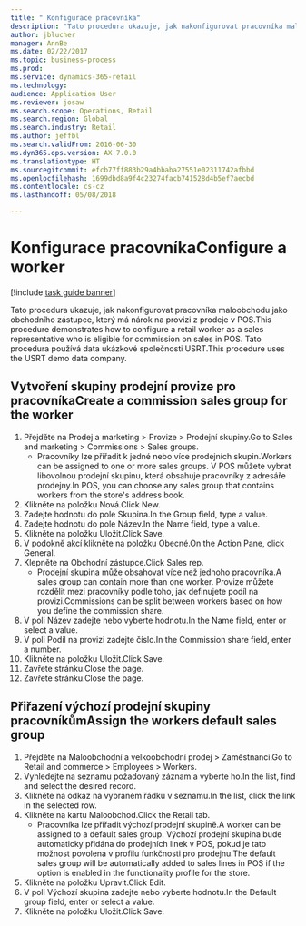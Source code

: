 ```yaml
--- 
title: " Konfigurace pracovníka"
description: "Tato procedura ukazuje, jak nakonfigurovat pracovníka maloobchodu jako obchodního zástupce, který má nárok na provizi z prodeje v POS."
author: jblucher
manager: AnnBe
ms.date: 02/22/2017
ms.topic: business-process
ms.prod: 
ms.service: dynamics-365-retail
ms.technology: 
audience: Application User
ms.reviewer: josaw
ms.search.scope: Operations, Retail
ms.search.region: Global
ms.search.industry: Retail
ms.author: jeffbl
ms.search.validFrom: 2016-06-30
ms.dyn365.ops.version: AX 7.0.0
ms.translationtype: HT
ms.sourcegitcommit: efcb77ff883b29a4bbaba27551e02311742afbbd
ms.openlocfilehash: 1699dbd8a9f4c23274facb741528d4b5ef7aecbd
ms.contentlocale: cs-cz
ms.lasthandoff: 05/08/2018

---
```

# <a name="configure-a-worker"></a><span data-ttu-id="dbf11-103"> Konfigurace pracovníka</span><span class="sxs-lookup"><span data-stu-id="dbf11-103">Configure a worker</span></span>

[!include [task guide banner](../includes/task-guide-banner.md)]

<span data-ttu-id="dbf11-104">Tato procedura ukazuje, jak nakonfigurovat pracovníka maloobchodu jako obchodního zástupce, který má nárok na provizi z prodeje v POS.</span><span class="sxs-lookup"><span data-stu-id="dbf11-104">This procedure demonstrates how to configure a retail worker as a sales representative who is eligible for commission on sales in POS.</span></span> <span data-ttu-id="dbf11-105">Tato procedura používá data ukázkové společnosti USRT.</span><span class="sxs-lookup"><span data-stu-id="dbf11-105">This procedure uses the USRT demo data company.</span></span>


## <a name="create-a-commission-sales-group-for-the-worker"></a><span data-ttu-id="dbf11-106">Vytvoření skupiny prodejní provize pro pracovníka</span><span class="sxs-lookup"><span data-stu-id="dbf11-106">Create a commission sales group for the worker</span></span>
1. <span data-ttu-id="dbf11-107">Přejděte na Prodej a marketing > Provize > Prodejní skupiny.</span><span class="sxs-lookup"><span data-stu-id="dbf11-107">Go to Sales and marketing > Commissions > Sales groups.</span></span>
    * <span data-ttu-id="dbf11-108">Pracovníky lze přiřadit k jedné nebo více prodejních skupin.</span><span class="sxs-lookup"><span data-stu-id="dbf11-108">Workers can be assigned to one or more sales groups.</span></span> <span data-ttu-id="dbf11-109">V POS můžete vybrat libovolnou prodejní skupinu, která obsahuje pracovníky z adresáře prodejny.</span><span class="sxs-lookup"><span data-stu-id="dbf11-109">In POS, you can choose any sales group that contains workers from the store's address book.</span></span>  
2. <span data-ttu-id="dbf11-110">Klikněte na položku Nová.</span><span class="sxs-lookup"><span data-stu-id="dbf11-110">Click New.</span></span>
3. <span data-ttu-id="dbf11-111">Zadejte hodnotu do pole Skupina.</span><span class="sxs-lookup"><span data-stu-id="dbf11-111">In the Group field, type a value.</span></span>
4. <span data-ttu-id="dbf11-112">Zadejte hodnotu do pole Název.</span><span class="sxs-lookup"><span data-stu-id="dbf11-112">In the Name field, type a value.</span></span>
5. <span data-ttu-id="dbf11-113">Klikněte na položku Uložit.</span><span class="sxs-lookup"><span data-stu-id="dbf11-113">Click Save.</span></span>
6. <span data-ttu-id="dbf11-114">V podokně akcí klikněte na položku Obecné.</span><span class="sxs-lookup"><span data-stu-id="dbf11-114">On the Action Pane, click General.</span></span>
7. <span data-ttu-id="dbf11-115">Klepněte na Obchodní zástupce.</span><span class="sxs-lookup"><span data-stu-id="dbf11-115">Click Sales rep.</span></span>
    * <span data-ttu-id="dbf11-116">Prodejní skupina může obsahovat více než jednoho pracovníka.</span><span class="sxs-lookup"><span data-stu-id="dbf11-116">A sales group can contain more than one worker.</span></span> <span data-ttu-id="dbf11-117">Provize můžete rozdělit mezi pracovníky podle toho, jak definujete podíl na provizi.</span><span class="sxs-lookup"><span data-stu-id="dbf11-117">Commissions can be split between workers based on how you define the commission share.</span></span>  
8. <span data-ttu-id="dbf11-118">V poli Název zadejte nebo vyberte hodnotu.</span><span class="sxs-lookup"><span data-stu-id="dbf11-118">In the Name field, enter or select a value.</span></span>
9. <span data-ttu-id="dbf11-119">V poli Podíl na provizi zadejte číslo.</span><span class="sxs-lookup"><span data-stu-id="dbf11-119">In the Commission share field, enter a number.</span></span>
10. <span data-ttu-id="dbf11-120">Klikněte na položku Uložit.</span><span class="sxs-lookup"><span data-stu-id="dbf11-120">Click Save.</span></span>
11. <span data-ttu-id="dbf11-121">Zavřete stránku.</span><span class="sxs-lookup"><span data-stu-id="dbf11-121">Close the page.</span></span>
12. <span data-ttu-id="dbf11-122">Zavřete stránku.</span><span class="sxs-lookup"><span data-stu-id="dbf11-122">Close the page.</span></span>

## <a name="assign-the-workers-default-sales-group"></a><span data-ttu-id="dbf11-123">Přiřazení výchozí prodejní skupiny pracovníkům</span><span class="sxs-lookup"><span data-stu-id="dbf11-123">Assign the workers default sales group</span></span>
1. <span data-ttu-id="dbf11-124">Přejděte na Maloobchodní a velkoobchodní prodej > Zaměstnanci.</span><span class="sxs-lookup"><span data-stu-id="dbf11-124">Go to Retail and commerce > Employees > Workers.</span></span>
2. <span data-ttu-id="dbf11-125">Vyhledejte na seznamu požadovaný záznam a vyberte ho.</span><span class="sxs-lookup"><span data-stu-id="dbf11-125">In the list, find and select the desired record.</span></span>
3. <span data-ttu-id="dbf11-126">Klikněte na odkaz na vybraném řádku v seznamu.</span><span class="sxs-lookup"><span data-stu-id="dbf11-126">In the list, click the link in the selected row.</span></span>
4. <span data-ttu-id="dbf11-127">Klikněte na kartu Maloobchod.</span><span class="sxs-lookup"><span data-stu-id="dbf11-127">Click the Retail tab.</span></span>
    * <span data-ttu-id="dbf11-128">Pracovníka lze přiřadit výchozí prodejní skupině.</span><span class="sxs-lookup"><span data-stu-id="dbf11-128">A worker can be assigned to a default sales group.</span></span> <span data-ttu-id="dbf11-129">Výchozí prodejní skupina bude automaticky přidána do prodejních linek v POS, pokud je tato možnost povolena v profilu funkčnosti pro prodejnu.</span><span class="sxs-lookup"><span data-stu-id="dbf11-129">The default sales group will be automatically added to sales lines in POS if the option is enabled in the functionality profile for the store.</span></span>  
5. <span data-ttu-id="dbf11-130">Klikněte na položku Upravit.</span><span class="sxs-lookup"><span data-stu-id="dbf11-130">Click Edit.</span></span>
6. <span data-ttu-id="dbf11-131">V poli Výchozí skupina zadejte nebo vyberte hodnotu.</span><span class="sxs-lookup"><span data-stu-id="dbf11-131">In the Default group field, enter or select a value.</span></span>
7. <span data-ttu-id="dbf11-132">Klikněte na položku Uložit.</span><span class="sxs-lookup"><span data-stu-id="dbf11-132">Click Save.</span></span>


